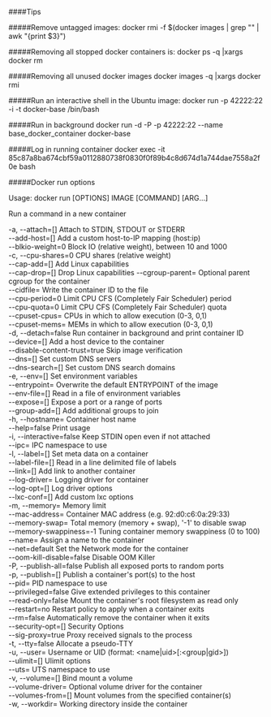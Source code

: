 ####Tips

#####Remove untagged images:
docker rmi -f $(docker images | grep "<none>" | awk "{print \$3}")  

#####Removing all stopped docker containers is:
docker ps -q |xargs docker rm

#####Removing all unused docker images
docker images -q |xargs docker rmi

#####Run an interactive shell in the Ubuntu image:
docker run -p 42222:22 -i -t docker-base /bin/bash  

#####Run in background
docker run -d -P -p 42222:22 --name base_docker_container docker-base

#####Log in running container
docker exec -it 85c87a8ba674cbf59a0112880738f0830f0f89b4c8d674d1a744dae7558a2f0e bash

#####Docker run options

Usage:  docker run [OPTIONS] IMAGE [COMMAND] [ARG...]

Run a command in a new container

  -a, --attach=[]                 Attach to STDIN, STDOUT or STDERR  
  --add-host=[]                   Add a custom host-to-IP mapping (host:ip)  
  --blkio-weight=0                Block IO (relative weight), between 10 and 1000  
  -c, --cpu-shares=0              CPU shares (relative weight)  
  --cap-add=[]                    Add Linux capabilities  
  --cap-drop=[]                   Drop Linux capabilities
  --cgroup-parent=                Optional parent cgroup for the container  
  --cidfile=                      Write the container ID to the file  
  --cpu-period=0                  Limit CPU CFS (Completely Fair Scheduler) period  
  --cpu-quota=0                   Limit CPU CFS (Completely Fair Scheduler) quota  
  --cpuset-cpus=                  CPUs in which to allow execution (0-3, 0,1)  
  --cpuset-mems=                  MEMs in which to allow execution (0-3, 0,1)  
  -d, --detach=false              Run container in background and print container ID  
  --device=[]                     Add a host device to the container  
  --disable-content-trust=true    Skip image verification  
  --dns=[]                        Set custom DNS servers  
  --dns-search=[]                 Set custom DNS search domains  
  -e, --env=[]                    Set environment variables  
  --entrypoint=                   Overwrite the default ENTRYPOINT of the image  
  --env-file=[]                   Read in a file of environment variables  
  --expose=[]                     Expose a port or a range of ports  
  --group-add=[]                  Add additional groups to join  
  -h, --hostname=                 Container host name  
  --help=false                    Print usage  
  -i, --interactive=false         Keep STDIN open even if not attached  
  --ipc=                          IPC namespace to use  
  -l, --label=[]                  Set meta data on a container  
  --label-file=[]                 Read in a line delimited file of labels  
  --link=[]                       Add link to another container  
  --log-driver=                   Logging driver for container  
  --log-opt=[]                    Log driver options  
  --lxc-conf=[]                   Add custom lxc options  
  -m, --memory=                   Memory limit  
  --mac-address=                  Container MAC address (e.g. 92:d0:c6:0a:29:33)  
  --memory-swap=                  Total memory (memory + swap), '-1' to disable swap  
  --memory-swappiness=-1          Tuning container memory swappiness (0 to 100)  
  --name=                         Assign a name to the container  
  --net=default                   Set the Network mode for the container  
  --oom-kill-disable=false        Disable OOM Killer  
  -P, --publish-all=false         Publish all exposed ports to random ports  
  -p, --publish=[]                Publish a container's port(s) to the host  
  --pid=                          PID namespace to use  
  --privileged=false              Give extended privileges to this container  
  --read-only=false               Mount the container's root filesystem as read only  
  --restart=no                    Restart policy to apply when a container exits  
  --rm=false                      Automatically remove the container when it exits  
  --security-opt=[]               Security Options  
  --sig-proxy=true                Proxy received signals to the process  
  -t, --tty=false                 Allocate a pseudo-TTY  
  -u, --user=                     Username or UID (format: <name|uid>[:<group|gid>])  
  --ulimit=[]                     Ulimit options  
  --uts=                          UTS namespace to use  
  -v, --volume=[]                 Bind mount a volume  
  --volume-driver=                Optional volume driver for the container  
  --volumes-from=[]               Mount volumes from the specified container(s)  
  -w, --workdir=                  Working directory inside the container  

